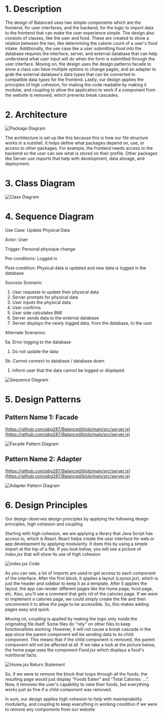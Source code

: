 # 1. Description

The design of Balanced uses two simple components which are the frontend, for user interfaces, and the backend, for the logic to import data to the frontend that can make the user experience simple. The design also consists of classes, like the user and food. These are created to show a relation between the two, like determining the calorie count of a user's food intake. Additionally, the use case like a user submitting food into the database requires the interface, server, and external database that can help understand what user input will do when the form is submitted through the user interface. Moving on, the design uses the design patterns facade to show a class can have multiple options to change pages, and an adapter to grab the external database's data types that can be converted to compatible data types for the frontend. Lastly, our design applies the principles of high cohesion, for making the code readable by making it modular, and coupling to allow the application to work if a component from the website is removed, which prevents break cascades.

# 2. Architecture

![Package Diagram](./images/D5_2.jpg)

The architecture is set up like this because this is how our file structure works in a nutshell. It helps define what packages depend on, use, or access to other packages. For example, the frontend needs access to the backend so the user can see what is stored on their profile. Other packages like Server use imports that help with development, data storage, and deployment.

# 3. Class Diagram

![Class Diagram](./images/D5_3.jpg)

# 4. Sequence Diagram

Use Case: Update Physical Data

Actor: User

Trigger: Personal physique change

Pre-conditions: Logged in

Post-condition: Physical data is updated and new data is logged in the database

Success Scenario: 

1. User requests to update their physical data
2. Server prompts for physical data
3. User inputs the physical data
4. User confirms
5. User side calculates BMI
6. Server sends data to the external database
7. Server displays the newly logged data, from the database, to the user

Alternate Scenarios:

5a. Error logging to the database
1. Do not update the data

5b. Cannot connect to database / database down
1. Inform user that the data cannot be logged or displayed

![Sequence Diagram](./images/Sequence_Diagram.png)

# 5. Design Patterns

## Pattern Name 1: Facade

[https://github.com/abg287/Balanced/blob/main/src/server.js](https://github.com/abg287/Balanced/blob/main/src/server.js)

![Facade Pattern Diagram](./images/D5_5_1.jpg)

## Pattern Name 2: Adapter

[https://github.com/abg287/Balanced/blob/main/src/server.js](https://github.com/abg287/Balanced/blob/main/src/server.js)

![Adapter Pattern Diagram](./images/D5_5_2_.jpg)

# 6. Design Principles

Our design observes design principles by applying the following design principles, high cohesion and coupling.

Starting with high cohesion, we are applying a library that Java Script has access to, which is React. React helps create the user interface for web or app development by applying modularity. It does this by using a simple import at the top of a file. If you look below, you will see a picture of *index.jsx* that will show its use of high cohesion

![index.jsx Code](./images/D5_6_1.png)

As you can see, a lot of imports are used to get access to each component of the interface. After the first block, it applies a layout (*Layout.jsx*), which is just the header and sidebar to keep it as a template. After it applies the layout, the app can render different pages like the home page, food page, etc. Also, you'll see a comment that gets rid of the calories page. If we were to implement a calories page, we could simply create the file and then uncomment it to allow the page to be accessible. So, this makes adding pages easy and quick.

Moving on, coupling is applied by making the logic only inside the originating file itself. Some files do "rely" on other files to keep functionalities working. However, it will not cause a break cascade in the app since the parent component will be sending data to its child component. This means that if the child component is removed, the parent component will not be affected at all. If we take a look at the picture below, the home page uses the component *Food.jsx* which displays a food's nutritional facts.

![Home.jsx Return Statement](./images/D5_6_2.png)

So, if we were to remove the block that loops through all the foods, the resulting page would just display "Foods Eaten" and "Total Calories: ...". Now, it removes the user's capability to view their foods, but everything works just as fine if a child component was removed.

In sum, our design applies high cohesion to help with maintainability modularity, and coupling to keep everything in working condition if we were to remove any components from our website
